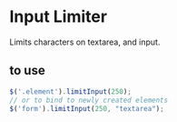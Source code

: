 # Input Limiter

Limits characters on textarea, and input.

## to use

```javascript
$('.element').limitInput(250);
// or to bind to newly created elements
$('form').limitInput(250, "textarea");
```
